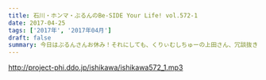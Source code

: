 ```yaml
---
title: 石川・ホンマ・ぶるんのBe-SIDE Your Life! vol.572-1
date: 2017-04-25
tags: ['2017年', '2017年04月']
draft: false
summary: 今日はぶるんさんお休み！それにしても、くりぃむしちゅーの上田さん、冗談抜きにメディア王になっていますね。MIURA
---
```


http://project-phi.ddo.jp/ishikawa/ishikawa572_1.mp3
